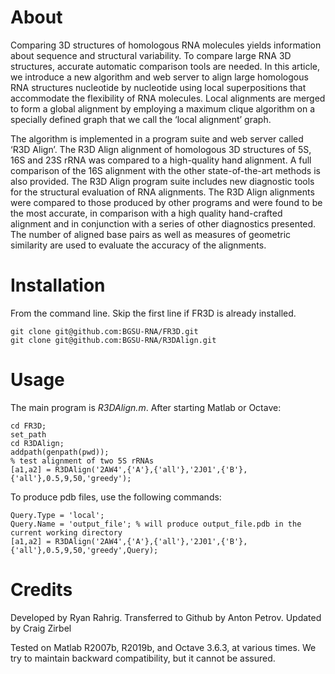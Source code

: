 # About

Comparing 3D structures of homologous RNA molecules yields information about sequence and structural variability. To compare large RNA 3D structures, accurate automatic comparison tools are needed. In this article, we introduce a new algorithm and web server to align large homologous RNA structures nucleotide by nucleotide using local superpositions that accommodate the flexibility of RNA molecules. Local alignments are merged to form a global alignment by employing a maximum clique algorithm on a specially defined graph that we call the ‘local alignment’ graph.

The algorithm is implemented in a program suite and web server called ‘R3D Align’. The R3D Align alignment of homologous 3D structures of 5S, 16S and 23S rRNA was compared to a high-quality hand alignment. A full comparison of the 16S alignment with the other state-of-the-art methods is also provided. The R3D Align program suite includes new diagnostic tools for the structural evaluation of RNA alignments. The R3D Align alignments were compared to those produced by other programs and were found to be the most accurate, in comparison with a high quality hand-crafted alignment and in conjunction with a series of other diagnostics presented. The number of aligned base pairs as well as measures of geometric similarity are used to evaluate the accuracy of the alignments.

# Installation

From the command line.  Skip the first line if FR3D is already installed.

    git clone git@github.com:BGSU-RNA/FR3D.git
    git clone git@github.com:BGSU-RNA/R3DAlign.git

# Usage

The main program is _R3DAlign.m_. After starting Matlab or Octave:

    cd FR3D;
    set_path
    cd R3DAlign;
    addpath(genpath(pwd));
    % test alignment of two 5S rRNAs
    [a1,a2] = R3DAlign('2AW4',{'A'},{'all'},'2J01',{'B'},{'all'},0.5,9,50,'greedy');

To produce pdb files, use the following commands:

    Query.Type = 'local';
    Query.Name = 'output_file'; % will produce output_file.pdb in the current working directory
    [a1,a2] = R3DAlign('2AW4',{'A'},{'all'},'2J01',{'B'},{'all'},0.5,9,50,'greedy',Query);

# Credits

Developed by Ryan Rahrig.
Transferred to Github by Anton Petrov.
Updated by Craig Zirbel

Tested on Matlab R2007b, R2019b, and Octave 3.6.3, at various times.  We try to maintain backward compatibility, but it cannot be assured.